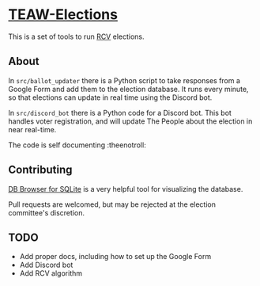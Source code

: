 # [TEAW-Elections](https://github.com/besser435/TEAW-Elections)
This is a set of tools to run [RCV](https://en.wikipedia.org/wiki/Instant-runoff_voting) elections. 


## About
In `src/ballot_updater` there is a Python script to take responses from a Google Form and add them to the
election database. It runs every minute, so that elections can update in real time using the Discord bot.


In `src/discord_bot` there is a Python code for a Discord bot. This bot handles voter registration, and 
will update The People about the election in near real-time.

The code is self documenting :theenotroll:
 

## Contributing
[DB Browser for SQLite](https://sqlitebrowser.org/) is a very helpful tool for visualizing the database. 

Pull requests are welcomed, but may be rejected at the election committee's discretion. 


## TODO
- Add proper docs, including how to set up the Google Form
- Add Discord bot
- Add RCV algorithm